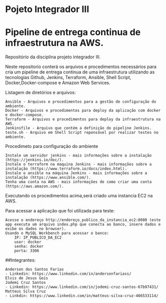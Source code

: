 # Pojeto Integrador III
# Pipeline de entrega continua de infraestrutura na AWS.
Repositório da disciplina projeto integrador III.

Neste repositorio conterá os arquivos e procedimentos necessários para cria um pipeline de entrega continua de uma infraestrutura utilizando as tecnologias Github, Jenkins, Terraform, Ansible, Shell Script, Docker,Docker-compose e Amazon Web Services.

Listagem de diretórios e arquivos:
		
	Ansible - Arquivos e procedimentos para a gestão de configuração do ambiente.
	Docker - Arquivos e procedimentos para deploy da aplicação com docker e docker-compose.
	Terraform - Arquivos e procedimentos para deploy da infraestrutura na AWS.
  	Jenkinsfile - Arquivo que contém a definição do pipeline Jenkins.
	teste.sh - Arquivo em Shell Script reponsável por realizar testes no ambiente.

Procedimeto para configuração do ambiente
	
	Instale um servidor jenkins - mais informações sobre a instalação (https://jenkins.io/doc/).
	Instale o terraform na maquina Jenkins - mais informações sobre a instalação (https://www.terraform.io/docs/index.html).
	Instale o ansible na máquina Jenkins - mais informações sobre a instalação (https://www.ansible.com/).
	Tenha uma conta na AWS - mais informações de como criar uma conta (https://aws.amazon.com/).
	

Executando os procedimentos acima,será criado uma instancia EC2 na AWS.

Para acessar a aplicação que foi utilizada para teste:
	
	Acesse o endereço http://endereço_publico_da_instancia_ec2:8080 (este app executa um arquivo index.php que conecta ao banco, insere dados e exibe os dados no browser).
	Usando o MySQL Workbench para acessar o banco:
		IP: IP_PUBLICO_DA_EC2
		user: docker
		senha: docker
		porta: 3306


##Integrantes:
	
	Anderson dos Santos Farias
	- Linkedin: https://www.linkedin.com/in/andersonfariass/
	Elvis de Jesus Gois
	Jodemi Cruz Santos
	- Linkedin: https://www.linkedin.com/in/jodemi-cruz-santos-67b97431/
	Matteus Silva Cruz
	- Linkdin: https://www.linkedin.com/in/matteus-silva-cruz-466533114/
	
